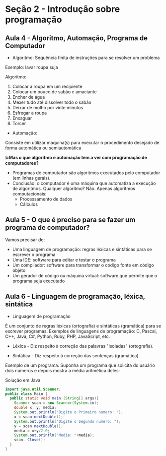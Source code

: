# Seção 2 - Introdução sobre programação

## Aula 4 -  Algoritmo, Automação, Programa de Computador

- Algoritmo:
Sequência finita de instruções para se resolver um problema

Exemplo: lavar roupa suja

Algoritmo:
  
  1. Colocar a roupa em um recipiente
  2. Colocar um pouco de sabão e amaciante
  3. Encher de água
  4. Mexer tudo até dissolver todo o sabão
  5. Deixar de molho por vinte minutos
  6. Esfregar a roupa
  7. Enxaguar
  8. Torcer

- Automação:

Consiste em utilizar máquina(s) para executar o procedimento desejado de forma automática ou semiautomática

**💥Mas o que algoritmo e automação tem a ver com programação de computadores?**

- Programas de computador são algoritmos executados pelo computador (em linhas gerais).
- Conclusão: o computador é uma máquina que automatiza a execução de algoritmos.
    Qualquer algoritmo? Não. Apenas algoritmos computacionais:
    - Processamento de dados
    - Cálculos

## Aula 5 - O que é preciso para se fazer um programa de computador?

Vamos precisar de:

- Uma linguagem de programação: regras léxicas e sintáticas para se escrever o programa
- Uma IDE: software para editar e testar o programa
- Um compilador: software para transformar o código fonte em código objeto
- Um gerador de código ou máquina virtual: software que permite que o programa seja executado

## Aula 6 - Linguagem de programação, léxica, sintática

- Linguagem de programação

É um conjunto de regras léxicas (ortografia) e sintáticas (gramática) para se escrever programas.
Exemplos de linguagens de programação: C, Pascal, C++, Java, C#, Python, Ruby, PHP, JavaScript, etc.

- Léxica - Diz respeito à correção das palavras "isoladas" (ortografia).

- Sintática - Diz respeito à correção das sentenças (gramática).

Exemplo de um programa: Suponha um programa que solicita do usuário dois números e depois mostra a média aritmética deles:

Solução em Java

```java
import java.util.Scanner;
public class Main {
  public static void main (String[] args){
    Scanner scan = new Scanner(System.in);
    double x, y, media;
    System.out.println("Digite o Primeiro numero: ");
    x = scan.nextDouble();
    System.out.println("Digite o Segundo numero: ");
    y = scan.nextDouble();
    media = x+y/2.0;
    System.out.println("Media: "+media);
    scan. Close();
  }
}
```

